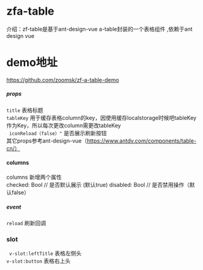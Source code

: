 # zfa-table  
介绍：zf-table是基于ant-design-vue a-table封装的一个表格组件 ,依赖于ant design vue
# demo地址  
https://github.com/zoomsk/zf-a-table-demo  

##### props   
`title` 表格标题  
`tableKey` 用于缓存表格column的key，因使用缓存localstorage时候吧tableKey作为Key，所以每次更改column需更改tableKey  
` iconReload（false）"` 是否展示刷新按钮  
其它props参考ant-design-vue（https://www.antdv.com/components/table-cn/）  
#### columns  
columns 新增两个属性   
checked: Bool // 是否默认展示  (默认true)
disabled: Bool // 是否禁用操作（默认false）
##### event  
`reload` 刷新回调  
### slot
` v-slot:leftTitle` 表格左侧头   
`v-slot:button` 表格右上头  
